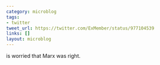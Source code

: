 ```yaml
---
category: microblog
tags:
- twitter
tweet_url: https://twitter.com/ExMember/status/977104539
links: []
layout: microblog
---
```

is worried that Marx was right.

